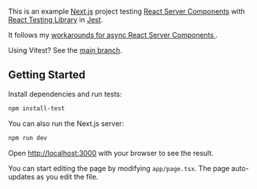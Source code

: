 This is an example [Next.js](https://nextjs.org/) project testing
[React Server Components](https://react.dev/blog/2020/12/21/data-fetching-with-react-server-components)
with [React Testing Library](https://testing-library.com/react) in [Jest](https://jestjs.io/).

It follows my [workarounds for async React Server Components
](https://github.com/testing-library/react-testing-library/issues/1209#issuecomment-1569813305).

Using Vitest? See the [main branch](https://github.com/nickmccurdy/rsc-testing/tree/main).

## Getting Started

Install dependencies and run tests:

```bash
npm install-test
```

You can also run the Next.js server:

```bash
npm run dev
```

Open [http://localhost:3000](http://localhost:3000) with your browser to see the result.

You can start editing the page by modifying `app/page.tsx`. The page auto-updates as you edit the file.
